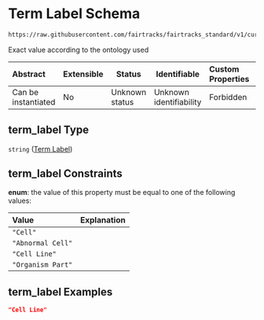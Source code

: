 # Term Label Schema

```txt
https://raw.githubusercontent.com/fairtracks/fairtracks_standard/v1/current/json/schema/fairtracks_sample.schema.json#/properties/biospecimen_class/properties/term_label
```

Exact value according to the ontology used


| Abstract            | Extensible | Status         | Identifiable            | Custom Properties | Additional Properties | Access Restrictions | Defined In                                                                                             |
| :------------------ | ---------- | -------------- | ----------------------- | :---------------- | --------------------- | ------------------- | ------------------------------------------------------------------------------------------------------ |
| Can be instantiated | No         | Unknown status | Unknown identifiability | Forbidden         | Allowed               | none                | [fairtracks_sample.schema.json\*](../json/schema/fairtracks_sample.schema.json "open original schema") |

## term_label Type

`string` ([Term Label](fairtracks_sample-properties-biospecimen-class-properties-term-label.md))

## term_label Constraints

**enum**: the value of this property must be equal to one of the following values:

| Value             | Explanation |
| :---------------- | ----------- |
| `"Cell"`          |             |
| `"Abnormal Cell"` |             |
| `"Cell Line"`     |             |
| `"Organism Part"` |             |

## term_label Examples

```json
"Cell Line"
```
